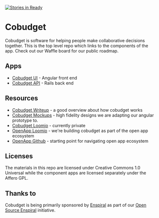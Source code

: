 [![Stories in Ready](https://badge.waffle.io/open-app/cobudget.png?label=ready&title=Ready)](https://waffle.io/open-app/cobudget)

Cobudget
========

Cobudget is software for helping people make collaborative decisions together. This is the top level repo which links to the components of the app. Check out our Waffle board for our public roadmap.

## Apps

* [Cobudget UI](https://github.com/open-app/cobudget-ui) - Angular front end
* [Cobudget API](http://github.com/open-app/cobudget-api) - Rails back end

## Resources

* [Cobudget Writeup](http://www.mixprize.org/story/collaborative-funding-dissolve-authority-empower-everyone-and-crowdsource-smarter-transparent) - a good overview about how cobudget works
* [Cobudget Mockups](https://projects.invisionapp.com/share/BQ140D9Y6#/screens/30814373?maintainScrollPosition=false) - high fidelity designs we are adapting our angular prototype to.
* [Cobudget Loomio](https://www.loomio.org/g/6xdXIjpb/enspiral-cobudget) - currently private
* [OpenApp Loomio](https://www.loomio.org/g/exAKrBUp/openapp) - we're building cobudget as part of the open app ecosystem
* [OpenApp Github](https://github.com/open-app/core) - starting point for navigating open app ecosystem

## Licenses

The materials in this repo are licensed under Creative Commons 1.0 Universal while the component apps are licensed separately under the Affero GPL.

## Thanks to

Cobudget is being primarily sponsored by [Enspiral](http://www.enspiral.com) as part of our [Open Source Enspiral](https://github.com/enspiral/agreements) initiative.


